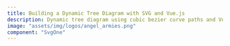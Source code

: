 ```yaml
---
title: Building a Dynamic Tree Diagram with SVG and Vue.js
description: Dynamic tree diagram using cubic bezier curve paths and Vue.Js for data reactivity
image: "assets/img/logos/angel_armies.png"
component: "SvgOne"
---
```

